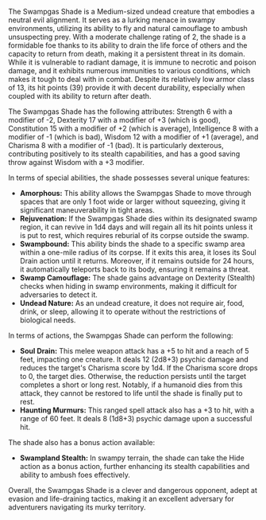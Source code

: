 The Swampgas Shade is a Medium-sized undead creature that embodies a neutral evil alignment. It serves as a lurking menace in swampy environments, utilizing its ability to fly and natural camouflage to ambush unsuspecting prey. With a moderate challenge rating of 2, the shade is a formidable foe thanks to its ability to drain the life force of others and the capacity to return from death, making it a persistent threat in its domain. While it is vulnerable to radiant damage, it is immune to necrotic and poison damage, and it exhibits numerous immunities to various conditions, which makes it tough to deal with in combat. Despite its relatively low armor class of 13, its hit points (39) provide it with decent durability, especially when coupled with its ability to return after death.

The Swampgas Shade has the following attributes: Strength 6 with a modifier of -2, Dexterity 17 with a modifier of +3 (which is good), Constitution 15 with a modifier of +2 (which is average), Intelligence 8 with a modifier of -1 (which is bad), Wisdom 12 with a modifier of +1 (average), and Charisma 8 with a modifier of -1 (bad). It is particularly dexterous, contributing positively to its stealth capabilities, and has a good saving throw against Wisdom with a +3 modifier.

In terms of special abilities, the shade possesses several unique features: 

- **Amorphous:** This ability allows the Swampgas Shade to move through spaces that are only 1 foot wide or larger without squeezing, giving it significant maneuverability in tight areas.
- **Rejuvenation:** If the Swampgas Shade dies within its designated swamp region, it can revive in 1d4 days and will regain all its hit points unless it is put to rest, which requires reburial of its corpse outside the swamp.
- **Swampbound:** This ability binds the shade to a specific swamp area within a one-mile radius of its corpse. If it exits this area, it loses its Soul Drain action until it returns. Moreover, if it remains outside for 24 hours, it automatically teleports back to its body, ensuring it remains a threat.
- **Swamp Camouflage:** The shade gains advantage on Dexterity (Stealth) checks when hiding in swamp environments, making it difficult for adversaries to detect it.
- **Undead Nature:** As an undead creature, it does not require air, food, drink, or sleep, allowing it to operate without the restrictions of biological needs.

In terms of actions, the Swampgas Shade can perform the following:

- **Soul Drain:** This melee weapon attack has a +5 to hit and a reach of 5 feet, impacting one creature. It deals 12 (2d8+3) psychic damage and reduces the target's Charisma score by 1d4. If the Charisma score drops to 0, the target dies. Otherwise, the reduction persists until the target completes a short or long rest. Notably, if a humanoid dies from this attack, they cannot be restored to life until the shade is finally put to rest.
- **Haunting Murmurs:** This ranged spell attack also has a +3 to hit, with a range of 60 feet. It deals 8 (1d8+3) psychic damage upon a successful hit.

The shade also has a bonus action available: 

- **Swampland Stealth:** In swampy terrain, the shade can take the Hide action as a bonus action, further enhancing its stealth capabilities and ability to ambush foes effectively. 

Overall, the Swampgas Shade is a clever and dangerous opponent, adept at evasion and life-draining tactics, making it an excellent adversary for adventurers navigating its murky territory.